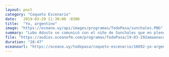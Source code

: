 ```yaml
---
layout: post
category: "Coqueto Escenario"
date:   2019-03-29 11:30:00 -0300
title:  "Yo, argentino"
image: "https://oceano.uy/api/images/programas/TodoPasa/sunchales.PNG"
summary: "Lubo Adusto se comunicó con el niño de Sunchales que en pleno partido le ató el cordón del rival, aunque hubo una trama oculta. De paso analizó el discurso de Mauricio Macri, el retiro del Pipa Higuaín y cerró con una memorable anécdota del cabezón Ruggeri."
file: "https://audios.oceanofm.com/programas/TodoPasa/19-03-292amaanacoquetoescenario.mp3"
duration: "28:47"
oceanourl: "https://oceano.uy/todopasa/coqueto-escenario/16692-yo-argentino"
---
```

  
